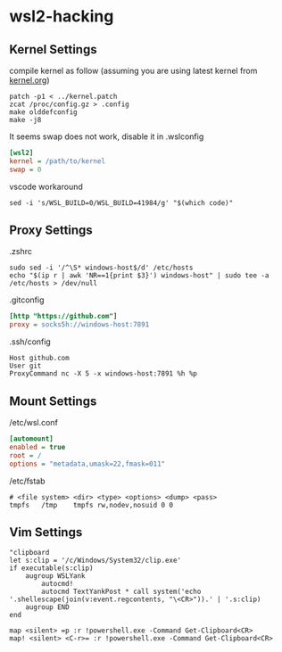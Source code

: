 # wsl2-hacking

## Kernel Settings
compile kernel as follow (assuming you are using latest kernel from [kernel.org](https://www.kernel.org/))
```console
patch -p1 < ../kernel.patch
zcat /proc/config.gz > .config
make olddefconfig
make -j8
```

It seems swap does not work, disable it in .wslconfig
```ini
[wsl2]
kernel = /path/to/kernel
swap = 0
```

vscode workaround
```console
sed -i 's/WSL_BUILD=0/WSL_BUILD=41984/g' "$(which code)"   
```

## Proxy Settings
.zshrc
```console
sudo sed -i '/^\S* windows-host$/d' /etc/hosts 
echo "$(ip r | awk 'NR==1{print $3}') windows-host" | sudo tee -a /etc/hosts > /dev/null
```

.gitconfig
```ini
[http "https://github.com"]
proxy = socks5h://windows-host:7891 
```

.ssh/config
```console
Host github.com
User git
ProxyCommand nc -X 5 -x windows-host:7891 %h %p
```

## Mount Settings
/etc/wsl.conf
```ini
[automount]
enabled = true
root = /
options = "metadata,umask=22,fmask=011"
```
/etc/fstab
```
# <file system> <dir> <type> <options> <dump> <pass>
tmpfs   /tmp    tmpfs rw,nodev,nosuid 0 0
```

## Vim Settings
```console
"clipboard
let s:clip = '/c/Windows/System32/clip.exe' 
if executable(s:clip)
    augroup WSLYank
        autocmd!
        autocmd TextYankPost * call system('echo '.shellescape(join(v:event.regcontents, "\<CR>")).' | '.s:clip)
    augroup END
end

map <silent> =p :r !powershell.exe -Command Get-Clipboard<CR>
map! <silent> <C-r>= :r !powershell.exe -Command Get-Clipboard<CR>
```
